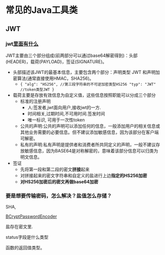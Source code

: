# 常见的Java工具类

## JWT

### jwt[里面有什么](https://blog.csdn.net/weixin_36378232/article/details/113022878)

JWT主要由三个部分组成(前两部分可以通过base64解密得到)：头部(HEADER)，载荷(PAYLOAD)，签证(SIGNATURE)。

* 头部描述该JWT的最基本信息，主要包含两个部分：声明类型 JWT 和声明加密算法(通常直接使用HMAC，SHA256)。
  * `{ "alg": "HS256", //第三段字符串的不可逆加密类型HS256 "typ": "JWT" //token类型JWT }`
* 载荷主要是存放有效信息为自定义值，这些信息按照职能可以分成三个部分
  * 标准的注册声明
    * 人:签发者,jwt面向用户,接收jwt的一方.
    * 时间相关,过期时间,不可用时间.签发时间
    * 唯一标识, 可用于一次性token
  * 公共的声明:公共的声明可以添加任何的信息，一般添加用户的相关信息或其他业务需要的必要信息。但不建议添加敏感信息，因为该部分在客户端可解密。
  * 私有的声明:私有声明是提供者和消费者所共同定义的声明，一般不建议存放敏感信息，因为BASE64是对称解密的，意味着该部分信息可以归类为明文信息。
* 签证
  * 先将第一段和第二段的密文**拼接**起来
  * 对拼接起来的密文字符串和自定义的盐进行上边**指定的HS256加密**
  * **对HS256加密后的密文再做base64加密**

### 要是想要传输密码，怎么解决？盐值怎么存储？

SHA,

[BCryptPasswordEncoder](https://blog.csdn.net/biubiubiubibibi/article/details/127579426)

盐存在密文里.

status字段是什么类型

函数的返回值类型。
